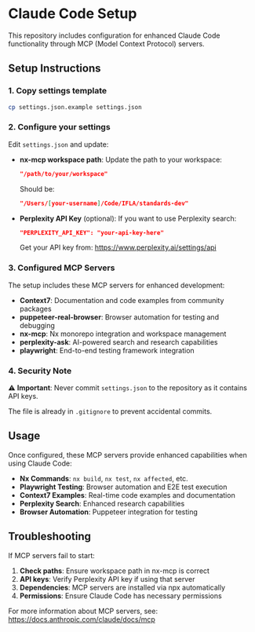 # Claude Code Setup

This repository includes configuration for enhanced Claude Code functionality through MCP (Model Context Protocol) servers.

## Setup Instructions

### 1. Copy settings template
```bash
cp settings.json.example settings.json
```

### 2. Configure your settings
Edit `settings.json` and update:

- **nx-mcp workspace path**: Update the path to your workspace:
  ```json
  "/path/to/your/workspace"
  ```
  Should be:
  ```json
  "/Users/[your-username]/Code/IFLA/standards-dev"
  ```

- **Perplexity API Key** (optional): If you want to use Perplexity search:
  ```json
  "PERPLEXITY_API_KEY": "your-api-key-here"
  ```
  Get your API key from: https://www.perplexity.ai/settings/api

### 3. Configured MCP Servers

The setup includes these MCP servers for enhanced development:

- **Context7**: Documentation and code examples from community packages
- **puppeteer-real-browser**: Browser automation for testing and debugging
- **nx-mcp**: Nx monorepo integration and workspace management
- **perplexity-ask**: AI-powered search and research capabilities
- **playwright**: End-to-end testing framework integration

### 4. Security Note

⚠️ **Important**: Never commit `settings.json` to the repository as it contains API keys.

The file is already in `.gitignore` to prevent accidental commits.

## Usage

Once configured, these MCP servers provide enhanced capabilities when using Claude Code:

- **Nx Commands**: `nx build`, `nx test`, `nx affected`, etc.
- **Playwright Testing**: Browser automation and E2E test execution
- **Context7 Examples**: Real-time code examples and documentation
- **Perplexity Search**: Enhanced research capabilities
- **Browser Automation**: Puppeteer integration for testing

## Troubleshooting

If MCP servers fail to start:

1. **Check paths**: Ensure workspace path in nx-mcp is correct
2. **API keys**: Verify Perplexity API key if using that server
3. **Dependencies**: MCP servers are installed via npx automatically
4. **Permissions**: Ensure Claude Code has necessary permissions

For more information about MCP servers, see: https://docs.anthropic.com/claude/docs/mcp
